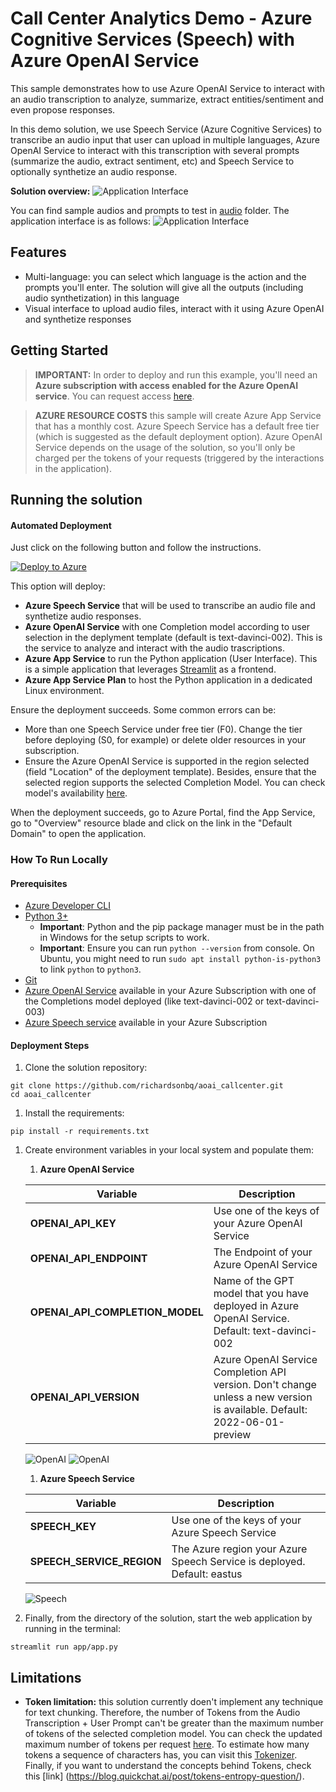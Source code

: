 # Call Center Analytics Demo - Azure Cognitive Services (Speech) with Azure OpenAI Service

This sample demonstrates how to use Azure OpenAI Service to interact with an audio transcription to analyze, summarize, extract entities/sentiment and even propose responses.

In this demo solution, we use Speech Service (Azure Cognitive Services) to transcribe an audio input that user can upload in multiple languages, Azure OpenAI Service to interact with this transcription with several prompts (summarize the audio, extract sentiment, etc) and Speech Service to optionally synthetize an audio response. 

**Solution overview:**
![Application Interface](docs/solution_overview.png)

You can find sample audios and prompts to test in [audio](https://github.com/richardsonbq/aoai_callcenter/tree/main/audio) folder. The application interface is as follows:
![Application Interface](docs/appui.png)

## Features

* Multi-language: you can select which language is the action and the prompts you'll enter. The solution will give all the outputs (including audio synthetization) in this language
* Visual interface to upload audio files, interact with it using Azure OpenAI and synthetize responses

## Getting Started

> **IMPORTANT:** In order to deploy and run this example, you'll need an **Azure subscription with access enabled for the Azure OpenAI service**. You can request access [here](https://aka.ms/oaiapply).

> **AZURE RESOURCE COSTS** this sample will create Azure App Service that has a monthly cost. Azure Speech Service has a default free tier (which is suggested as the default deployment option). Azure OpenAI Service depends on the usage of the solution, so you'll only be charged per the tokens of your requests (triggered by the interactions in the application).

## Running the solution


#### Automated Deployment
Just click on the following button and follow the instructions.

[![Deploy to Azure](https://aka.ms/deploytoazurebutton)](https://portal.azure.com/#create/Microsoft.Template/uri/https%3A%2F%2Fraw.githubusercontent.com%2Frichardsonbq%2Faoai_callcenter%2Fmain%2Fazuredeploy.json)

This option will deploy:
- **Azure Speech Service** that will be used to transcribe an audio file and synthetize audio responses.
- **Azure OpenAI Service** with one Completion model according to user selection in the deplyment template (default is text-davinci-002). This is the service to analyze and interact with the audio trascriptions.
- **Azure App Service** to run the Python application (User Interface). This is a simple application that leverages [Streamlit](https://docs.streamlit.io/) as a frontend.
- **Azure App Service Plan** to host the Python application in a dedicated Linux environment. 

Ensure the deployment succeeds. Some common errors can be:
- More than one Speech Service under free tier (F0). Change the tier before deploying (S0, for example) or delete older resources in your subscription.
- Ensure the Azure OpenAI Service is supported in the region selected (field "Location" of the deployment template). Besides, ensure that the selected region supports the selected Completion Model. You can check model's availability [here](https://learn.microsoft.com/en-us/azure/cognitive-services/openai/concepts/models#model-summary-table-and-region-availability). 

When the deployment succeeds, go to Azure Portal, find the App Service, go to "Overview" resource blade and click on the link in the "Default Domain" to open the application.

### How To Run Locally
#### Prerequisites
- [Azure Developer CLI](https://aka.ms/azure-dev/install)
- [Python 3+](https://www.python.org/downloads/)
    - **Important**: Python and the pip package manager must be in the path in Windows for the setup scripts to work.
    - **Important**: Ensure you can run `python --version` from console. On Ubuntu, you might need to run `sudo apt install python-is-python3` to link `python` to `python3`.
- [Git](https://git-scm.com/downloads)
- [Azure OpenAI Service](https://learn.microsoft.com/en-us/azure/cognitive-services/openai/how-to/create-resource?pivots=web-portal) available in your Azure Subscription with one of the Completions model deployed (like text-davinci-002 or text-davinci-003)
- [Azure Speech service](https://learn.microsoft.com/en-us/azure/cognitive-services/speech-service/overview) available in your Azure Subscription

#### Deployment Steps
1. Clone the solution repository: 
```console
git clone https://github.com/richardsonbq/aoai_callcenter.git
cd aoai_callcenter
```
1. Install the requirements: 
```console
pip install -r requirements.txt
```
1. Create environment variables in your local system and populate them:
    
    1. **Azure OpenAI Service**

    | **Variable**  | **Description** |
    | --------  | -------- |
    | **OPENAI_API_KEY**      | Use one of the keys of your Azure OpenAI Service |
    | **OPENAI_API_ENDPOINT**      | The Endpoint of your Azure OpenAI Service |
    | **OPENAI_API_COMPLETION_MODEL**      | Name of the GPT model that you have deployed in Azure OpenAI Service. Default: text-davinci-002 |
    | **OPENAI_API_VERSION**      | Azure OpenAI Service Completion API version. Don't change unless a new version is available. Default: 2022-06-01-preview |
    
    ![OpenAI](docs/var_openai.png)
    ![OpenAI](docs/var_openaimodel.png)

    
    1. **Azure Speech Service**

    | **Variable**  | **Description** |
    | --------  | -------- |
    | **SPEECH_KEY**      | Use one of the keys of your Azure Speech Service |
    | **SPEECH_SERVICE_REGION**      | The Azure region your Azure Speech Service is deployed. Default: eastus |
    
    ![Speech](docs/var_speech.png)


1. Finally, from the directory of the solution, start the web application by running in the terminal:
```console
streamlit run app/app.py
```

## Limitations

- **Token limitation:** this solution currently doen't implement any technique for text chunking. Therefore, the number of Tokens from the Audio Transcription + User Prompt can't be greater than the maximum number of tokens of the selected completion model. You can check the updated maximum number of tokens per request [here](https://learn.microsoft.com/en-us/azure/cognitive-services/openai/concepts/models#gpt-3-models-1). To estimate how many tokens a sequence of characters has, you can visit this [Tokenizer](https://platform.openai.com/tokenizer). Finally, if you want to understand the concepts behind Tokens, check this [link] (https://blog.quickchat.ai/post/tokens-entropy-question/).
